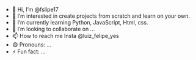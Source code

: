 - 👋 Hi, I’m @fslipe17
- 👀 I’m interested in create projects from scratch and learn on your own.
- 🌱 I’m currently learning Python, JavaScript, Html, css.
- 💞️ I’m looking to collaborate on ...
- 📫 How to reach me Insta @luiz_felipe_yes
- 😄 Pronouns: ...
- ⚡ Fun fact: ...

<!---
fslipe17/fslipe17 is a ✨ special ✨ repository because its `README.md` (this file) appears on your GitHub profile.
You can click the Preview link to take a look at your changes.
--->
